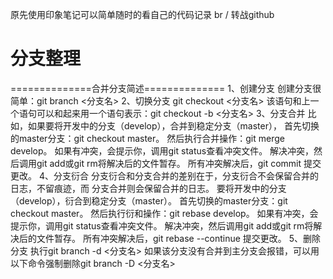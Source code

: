 
原先使用印象笔记可以简单随时的看自己的代码记录 br /
转战github 
# 分支整理
==============合并分支简述==============
1、创建分支
创建分支很简单：git branch <分支名>
2、切换分支
git checkout <分支名>
该语句和上一个语句可以和起来用一个语句表示：git checkout -b <分支名>
3、分支合并
比如，如果要将开发中的分支（develop），合并到稳定分支（master），
首先切换的master分支：git checkout master。
然后执行合并操作：git merge develop。
如果有冲突，会提示你，调用git status查看冲突文件。
解决冲突，然后调用git add或git rm将解决后的文件暂存。
所有冲突解决后，git commit 提交更改。
4、分支衍合
分支衍合和分支合并的差别在于，分支衍合不会保留合并的日志，不留痕迹，而 分支合并则会保留合并的日志。
要将开发中的分支（develop），衍合到稳定分支（master）。
首先切换的master分支：git checkout master。
然后执行衍和操作：git rebase develop。
如果有冲突，会提示你，调用git status查看冲突文件。
解决冲突，然后调用git add或git rm将解决后的文件暂存。
所有冲突解决后，git rebase --continue 提交更改。
5、删除分支
执行git branch -d <分支名>
如果该分支没有合并到主分支会报错，可以用以下命令强制删除git branch -D <分支名>


